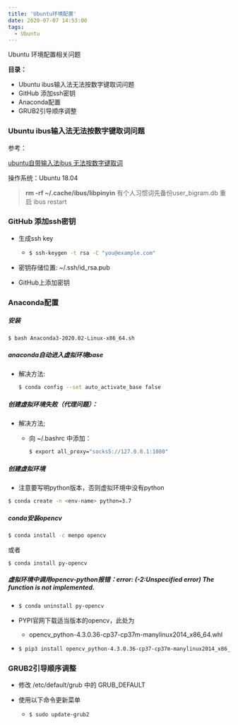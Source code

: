 ```yaml
---
title: 'Ubuntu环境配置'
date: 2020-07-07 14:53:00
tags:
  - Ubuntu
---
```




Ubuntu 环境配置相关问题



**目录：**

- Ubuntu ibus输入法无法按数字键取词问题
- GitHub 添加ssh密钥
- Anaconda配置
- GRUB2引导顺序调整



### Ubuntu ibus输入法无法按数字键取词问题



参考：

[ubuntu自带输入法ibus 无法按数字键取词](https://blog.csdn.net/chen_minghui/article/details/80690821)



操作系统：Ubuntu 18.04



>**rm -rf ~/.cache/ibus/libpinyin** 
>有个人习惯词先备份user_bigram.db 
>重启 ibus restart





### GitHub 添加ssh密钥

- 生成ssh key

  - ```bash
    $ ssh-keygen -t rsa -C "you@example.com"
    ```

- 密钥存储位置: ~/.ssh/id_rsa.pub

- GitHub上添加密钥





### Anaconda配置



##### 安装

```bash
$ bash Anaconda3-2020.02-Linux-x86_64.sh
```



##### anaconda自动进入虚拟环境base

- 解决方法:

  ```bash
  $ conda config --set auto_activate_base false
  ```



##### 创建虚拟环境失败（代理问题）：

- 解决方法;

  - 向 ~/.bashrc 中添加：

    ```bash
    $ export all_proxy="socks5://127.0.0.1:1080"
    ```

    

    

##### 创建虚拟环境

- 注意要写明python版本，否则虚拟环境中没有python

```bash
$ conda create -n <env-name> python=3.7
```



##### conda安装opencv

```bash
$ conda install -c menpo opencv
```

或者

```
$ conda install py-opencv
```





##### 虚拟环境中调用opencv-python报错：error: (-2:Unspecified error) The function is not implemented. 



- ```bash
  $ conda uninstall py-opencv
  ```

- PYPI官网下载适当版本的opencv，此处为

  - opencv_python-4.3.0.36-cp37-cp37m-manylinux2014_x86_64.whl

- ```bash
  $ pip3 install opencv_python-4.3.0.36-cp37-cp37m-manylinux2014_x86_64.whl
  ```





### GRUB2引导顺序调整

- 修改 /etc/default/grub 中的 GRUB_DEFAULT

- 使用以下命令更新菜单

  - ```bash
    $ sudo update-grub2
    ```



